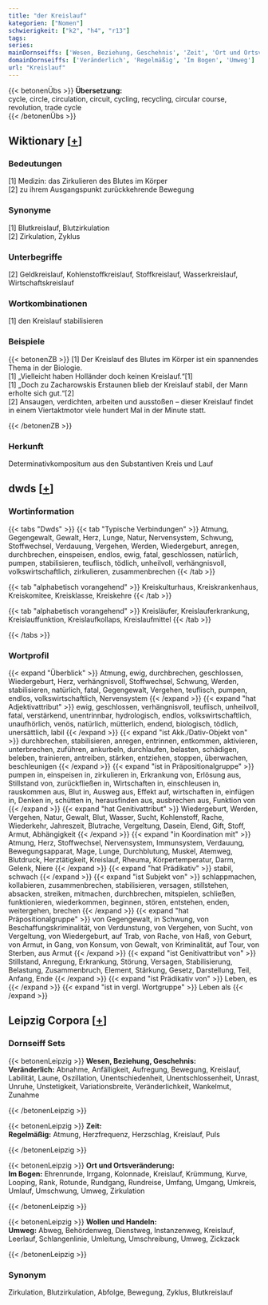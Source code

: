 ```yaml
---
title: "der Kreislauf"
kategorien: ["Nomen"]
schwierigkeit: ["k2", "h4", "r13"]
tags:
series:
mainDornseiffs: ['Wesen, Beziehung, Geschehnis', 'Zeit', 'Ort und Ortsveränderung', 'Wollen und Handeln']
domainDornseiffs: ['Veränderlich', 'Regelmäßig', 'Im Bogen', 'Umweg']
url: "Kreislauf"
---
```


{{< betonenÜbs >}}
**Übersetzung:**  
cycle, circle, circulation, circuit, cycling, recycling, circular course, revolution, trade  cycle  
{{< /betonenÜbs >}}

## Wiktionary [[+](https://de.wiktionary.org/wiki/Kreislauf)]

### Bedeutungen
[1] Medizin: das Zirkulieren des Blutes im Körper  
[2] zu ihrem Ausgangspunkt zurückkehrende Bewegung  

### Synonyme
[1] Blutkreislauf, Blutzirkulation  
[2] Zirkulation, Zyklus  

### Unterbegriffe
[2] Geldkreislauf, Kohlenstoffkreislauf, Stoffkreislauf, Wasserkreislauf, Wirtschaftskreislauf  

### Wortkombinationen
[1] den Kreislauf stabilisieren  

### Beispiele
{{< betonenZB >}}
[1] Der Kreislauf des Blutes im Körper ist ein spannendes Thema in der Biologie.  
[1] „Vielleicht haben Holländer doch keinen Kreislauf.“[1]  
[1] „Doch zu Zacharowskis Erstaunen blieb der Kreislauf stabil, der Mann erholte sich gut.“[2]  
[2] Ansaugen, verdichten, arbeiten und ausstoßen – dieser Kreislauf findet in einem Viertaktmotor viele hundert Mal in der Minute statt.  

{{< /betonenZB >}}
### Herkunft
Determinativkompositum aus den Substantiven Kreis und Lauf  



## dwds [[+](https://www.dwds.de/wb/Kreislauf)]

### Wortinformation
{{< tabs "Dwds" >}}
{{< tab "Typische Verbindungen" >}}
Atmung, Gegengewalt, Gewalt, Herz, Lunge, Natur, Nervensystem, Schwung, Stoffwechsel, Verdauung, Vergehen, Werden, Wiedergeburt, anregen, durchbrechen, einspeisen, endlos, ewig, fatal, geschlossen, natürlich, pumpen, stabilisieren, teuflisch, tödlich, unheilvoll, verhängnisvoll, volkswirtschaftlich, zirkulieren, zusammenbrechen
{{< /tab >}}

{{< tab "alphabetisch vorangehend" >}}
Kreiskulturhaus, Kreiskrankenhaus, Kreiskomitee, Kreisklasse, Kreiskehre
{{< /tab >}}

{{< tab "alphabetisch vorangehend" >}}
Kreisläufer, Kreislauferkrankung, Kreislauffunktion, Kreislaufkollaps, Kreislaufmittel
{{< /tab >}}

{{< /tabs >}}

### Wortprofil
{{< expand "Überblick" >}} Atmung, ewig, durchbrechen, geschlossen, Wiedergeburt, Herz, verhängnisvoll, Stoffwechsel, Schwung, Werden, stabilisieren, natürlich, fatal, Gegengewalt, Vergehen, teuflisch, pumpen, endlos, volkswirtschaftlich, Nervensystem {{< /expand >}}
{{< expand "hat Adjektivattribut" >}} ewig, geschlossen, verhängnisvoll, teuflisch, unheilvoll, fatal, verstärkend, unentrinnbar, hydrologisch, endlos, volkswirtschaftlich, unaufhörlich, venös, natürlich, mütterlich, endend, biologisch, tödlich, unersättlich, labil {{< /expand >}}
{{< expand "ist Akk./Dativ-Objekt von" >}} durchbrechen, stabilisieren, anregen, entrinnen, entkommen, aktivieren, unterbrechen, zuführen, ankurbeln, durchlaufen, belasten, schädigen, beleben, trainieren, antreiben, stärken, entziehen, stoppen, überwachen, beschleunigen {{< /expand >}}
{{< expand "ist in Präpositionalgruppe" >}} pumpen in, einspeisen in, zirkulieren in, Erkrankung von, Erlösung aus, Stillstand von, zurückfließen in, Wirtschaften in, einschleusen in, rauskommen aus, Blut in, Ausweg aus, Effekt auf, wirtschaften in, einfügen in, Denken in, schütten in, herausfinden aus, ausbrechen aus, Funktion von {{< /expand >}}
{{< expand "hat Genitivattribut" >}} Wiedergeburt, Werden, Vergehen, Natur, Gewalt, Blut, Wasser, Sucht, Kohlenstoff, Rache, Wiederkehr, Jahreszeit, Blutrache, Vergeltung, Dasein, Elend, Gift, Stoff, Armut, Abhängigkeit {{< /expand >}}
{{< expand "in Koordination mit" >}} Atmung, Herz, Stoffwechsel, Nervensystem, Immunsystem, Verdauung, Bewegungsapparat, Mage, Lunge, Durchblutung, Muskel, Atemweg, Blutdruck, Herztätigkeit, Kreislauf, Rheuma, Körpertemperatur, Darm, Gelenk, Niere {{< /expand >}}
{{< expand "hat Prädikativ" >}} stabil, schwach {{< /expand >}}
{{< expand "ist Subjekt von" >}} schlappmachen, kollabieren, zusammenbrechen, stabilisieren, versagen, stillstehen, absacken, streiken, mitmachen, durchbrechen, mitspielen, schließen, funktionieren, wiederkommen, beginnen, stören, entstehen, enden, weitergehen, brechen {{< /expand >}}
{{< expand "hat Präpositionalgruppe" >}} von Gegengewalt, in Schwung, von Beschaffungskriminalität, von Verdunstung, von Vergehen, von Sucht, von Vergeltung, von Wiedergeburt, auf Trab, von Rache, von Haß, von Geburt, von Armut, in Gang, von Konsum, von Gewalt, von Kriminalität, auf Tour, von Sterben, aus Armut {{< /expand >}}
{{< expand "ist Genitivattribut von" >}} Stillstand, Anregung, Erkrankung, Störung, Versagen, Stabilisierung, Belastung, Zusammenbruch, Element, Stärkung, Gesetz, Darstellung, Teil, Anfang, Ende {{< /expand >}}
{{< expand "ist Prädikativ von" >}} Leben, es {{< /expand >}}
{{< expand "ist in vergl. Wortgruppe" >}} Leben als {{< /expand >}}

## Leipzig Corpora [[+](https://corpora.uni-leipzig.de/en/res?word=Kreislauf&corpusId=deu_newscrawl-public_2018)]

### Dornseiff Sets
{{< betonenLeipzig >}}
**Wesen, Beziehung, Geschehnis:**  
**Veränderlich:** Abnahme, Anfälligkeit, Aufregung, Bewegung, Kreislauf, Labilität, Laune, Oszillation, Unentschiedenheit, Unentschlossenheit, Unrast, Unruhe, Unstetigkeit, Variationsbreite, Veränderlichkeit, Wankelmut, Zunahme  

{{< /betonenLeipzig >}}


{{< betonenLeipzig >}}
**Zeit:**  
**Regelmäßig:** Atmung, Herzfrequenz, Herzschlag, Kreislauf, Puls  

{{< /betonenLeipzig >}}


{{< betonenLeipzig >}}
**Ort und Ortsveränderung:**  
**Im Bogen:** Ehrenrunde, Irrgang, Kolonnade, Kreislauf, Krümmung, Kurve, Looping, Rank, Rotunde, Rundgang, Rundreise, Umfang, Umgang, Umkreis, Umlauf, Umschwung, Umweg, Zirkulation  

{{< /betonenLeipzig >}}


{{< betonenLeipzig >}}
**Wollen und Handeln:**  
**Umweg:** Abweg, Behördenweg, Dienstweg, Instanzenweg, Kreislauf, Leerlauf, Schlangenlinie, Umleitung, Umschreibung, Umweg, Zickzack  

{{< /betonenLeipzig >}}

### Synonym
Zirkulation, Blutzirkulation, Abfolge, Bewegung, Zyklus, Blutkreislauf

